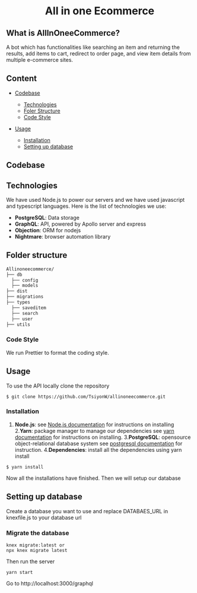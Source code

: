 <div align="center">

  # All in one Ecommerce

</div>

## What is AllInOneeCommerce?
A bot which has functionalities like searching an item and returning the results, add items to cart, redirect to order page,  and view item details from multiple e-commerce sites.

## Content

- [Codebase](#codebase)
  - [Technologies](#technologies)
  - [Foler Structure](#folder-structure)
  - [Code Style](#code-style)
  
- [Usage](#usage)
  - [Installation](#installation)
  - [Setting up database](#setting-up-database)

## Codebase
## Technologies
We have used Node.js to power our servers and we have used javascript and typescript languages.
Here is the list of technologies we use:
- **PostgreSQL**: Data storage
- **GraphQL**: API, powered by Apollo server and express
- **Objection**: ORM for nodejs
- **Nightmare**: browser automation library
## Folder structure
```sh
Allinoneecommerce/
├── db
  ├── config
  ├── models
├── dist
├── migrations
├── types
  ├── saveditem
  ├── search
  ├── user
├── utils
```


### Code Style
  We run Prettier to format the coding style.

## Usage
To use the API locally clone the repository
```
$ git clone https://github.com/TsiyonW/allinoneecommerce.git
```
### Installation
1. **Node.js**: see [Node.js documentation](https://nodejs.org/en/download/) for instructions on installing
2.**Yarn**: package manager to manage our dependencies see [yarn documentation](https://yarnpkg.com/getting-started/install) for instructions on installing.
3.**PostgreSQL**: opensource object-relational database system see [postgresql documentation](https://www.postgresql.org/docs/9.3/tutorial-install.html) for instruction.
4.**Dependencies**: install all the dependencies using yarn install
```
$ yarn install
```
Now all the installations have finished. Then we will setup our database
## Setting up database
Create a database you want to use and replace DATABAES_URL in knexfile.js to your database url
 ### Migrate the database
 ```
knex migrate:latest or 
npx knex migrate latest
```
Then run the server 
```
yarn start
```
Go to http://localhost:3000/graphql
